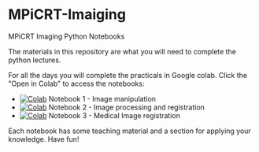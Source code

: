 # MPiCRT-Imaiging
 
MPiCRT Imaging Python Notebooks

The materials in this repository are what you will need to complete the python lectures.

For all the days you will complete the practicals in Google colab. Click the "Open in Colab" to access the notebooks:

- [![Colab](https://colab.research.google.com/assets/colab-badge.svg)](https://colab.research.google.com/github/rrr-uom-projects/MPiCRT-Imaging/blob/main/Notebook1%20-%20ImageManipulationInPython.ipynb) Notebook 1 - Image manipulation
- [![Colab](https://colab.research.google.com/assets/colab-badge.svg)](https://colab.research.google.com/github/rrr-uom-projects/MPiCRT-Imaging/blob/main/Notebook2%20-%20ImageProcessingAndRegistration.ipynb) Notebook 2 - Image processing and registration
- [![Colab](https://colab.research.google.com/assets/colab-badge.svg)](https://colab.research.google.com/github/rrr-uom-projects/MPiCRT-Imaging/blob/main/Notebook3%20-%20MedicalImageRegistration.ipynb) Notebook 3 - Medical Image registration


Each notebook has some teaching material and a section for applying your knowledge. Have fun!
